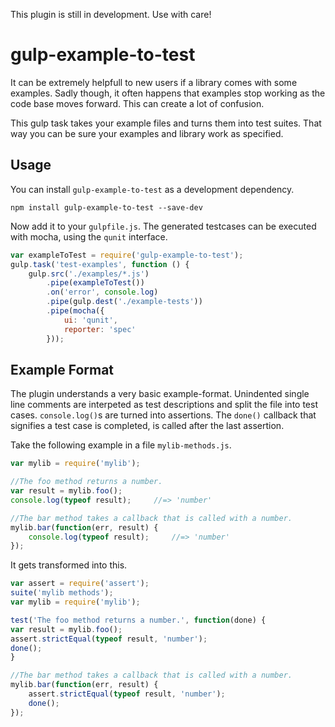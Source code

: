 This plugin is still in development. Use with care!

# gulp-example-to-test

It can be extremely helpfull to new users if a library comes with some examples.
Sadly though, it often happens that examples stop working as the code base moves
forward. This can create a lot of confusion.

This gulp task takes your example files and turns them into test suites. That
way you can be sure your examples and library work as specified.

## Usage

You can install `gulp-example-to-test` as a development dependency.

    npm install gulp-example-to-test --save-dev

Now add it to your `gulpfile.js`. The generated testcases can be executed with
mocha, using the `qunit` interface.

```js
var exampleToTest = require('gulp-example-to-test');
gulp.task('test-examples', function () {
    gulp.src('./examples/*.js')
        .pipe(exampleToTest())
        .on('error', console.log)
        .pipe(gulp.dest('./example-tests'))
        .pipe(mocha({
            ui: 'qunit',
            reporter: 'spec'
        }));
```

## Example Format

The plugin understands a very basic example-format. Unindented single line
comments are interpeted as test descriptions and split the file into test cases.
`console.log()`s are turned into assertions. The `done()` callback that
signifies a test case is completed, is called after the last assertion.

Take the following example in a file `mylib-methods.js`.

```js
var mylib = require('mylib');

//The foo method returns a number.
var result = mylib.foo();
console.log(typeof result);     //=> 'number'

//The bar method takes a callback that is called with a number.
mylib.bar(function(err, result) {
    console.log(typeof result);     //=> 'number'
});
```

It gets transformed into this.

```js
var assert = require('assert');
suite('mylib methods');
var mylib = require('mylib');

test('The foo method returns a number.', function(done) {
var result = mylib.foo();
assert.strictEqual(typeof result, 'number');
done();
}

//The bar method takes a callback that is called with a number.
mylib.bar(function(err, result) {
    assert.strictEqual(typeof result, 'number');
    done();
});
```
